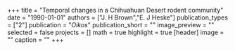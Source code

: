 +++
title = "Temporal changes in a Chihuahuan Desert rodent community"
date = "1990-01-01"
authors = ["J. H Brown","E. J Heske"]
publication_types = ["2"]
publication = "_Oikos_"
publication_short = ""
image_preview = ""
selected = false
projects = []
math = true
highlight = true
[header]
image = ""
caption = ""
+++

